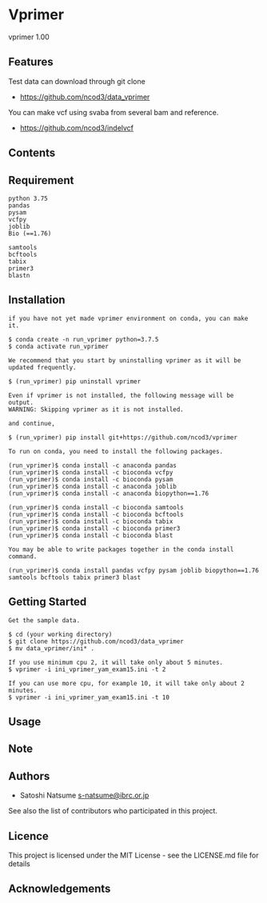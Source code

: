 # Vprimer

vprimer 1.00

## Features

Test data can download through git clone
- https://github.com/ncod3/data_vprimer

You can make vcf using svaba from several bam and reference.
- https://github.com/ncod3/indelvcf
 

## Contents

## Requirement

~~~
python 3.75
pandas
pysam
vcfpy
joblib
Bio (==1.76)

samtools
bcftools
tabix
primer3
blastn
~~~

## Installation

~~~
if you have not yet made vprimer environment on conda, you can make it.

$ conda create -n run_vprimer python=3.7.5
$ conda activate run_vprimer

We recommend that you start by uninstalling vprimer as it will be updated frequently.

$ (run_vprimer) pip uninstall vprimer

Even if vprimer is not installed, the following message will be output.
WARNING: Skipping vprimer as it is not installed.

and continue,

$ (run_vprimer) pip install git+https://github.com/ncod3/vprimer

To run on conda, you need to install the following packages.

(run_vprimer)$ conda install -c anaconda pandas
(run_vprimer)$ conda install -c bioconda vcfpy
(run_vprimer)$ conda install -c bioconda pysam 
(run_vprimer)$ conda install -c anaconda joblib 
(run_vprimer)$ conda install -c anaconda biopython==1.76

(run_vprimer)$ conda install -c bioconda samtools
(run_vprimer)$ conda install -c bioconda bcftools
(run_vprimer)$ conda install -c bioconda tabix
(run_vprimer)$ conda install -c bioconda primer3
(run_vprimer)$ conda install -c bioconda blast

You may be able to write packages together in the conda install command.

(run_vprimer)$ conda install pandas vcfpy pysam joblib biopython==1.76 samtools bcftools tabix primer3 blast

~~~

## Getting Started

~~~
Get the sample data.

$ cd (your working directory)
$ git clone https://github.com/ncod3/data_vprimer
$ mv data_vprimer/ini* .

If you use minimum cpu 2, it will take only about 5 minutes.
$ vprimer -i ini_vprimer_yam_exam15.ini -t 2

If you can use more cpu, for example 10, it will take only about 2 minutes.
$ vprimer -i ini_vprimer_yam_exam15.ini -t 10
~~~

## Usage

## Note

## Authors
- Satoshi Natsume s-natsume@ibrc.or.jp

See also the list of contributors who participated in this project.

## Licence
This project is licensed under the MIT License - see the LICENSE.md file for details

## Acknowledgements


